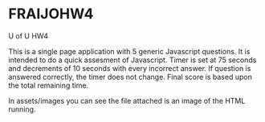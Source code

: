 # FRAIJOHW4

U of U HW4

This is a single page application with 5 generic Javascript questions. 
It is intended to do a quick assesment of Javascript.
Timer is set at 75 seconds and decrements of 10 seconds with every incorrect answer. 
If question is answered correctly, the timer does not change. 
Final score is based upon the total remaining time.

In assets/images you can see the file attached is an image of the HTML running. 



